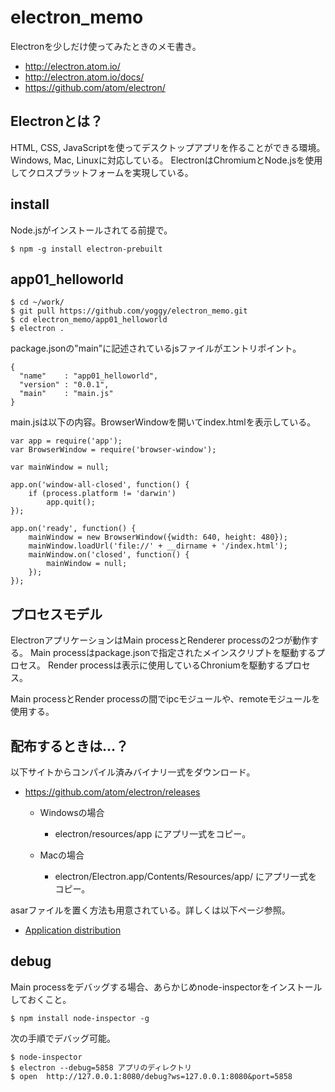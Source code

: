 electron_memo
====
Electronを少しだけ使ってみたときのメモ書き。

  * http://electron.atom.io/
  * http://electron.atom.io/docs/
  * https://github.com/atom/electron/


Electronとは？
----
HTML, CSS, JavaScriptを使ってデスクトップアプリを作ることができる環境。
Windows, Mac, Linuxに対応している。
ElectronはChromiumとNode.jsを使用してクロスプラットフォームを実現している。

install
----
Node.jsがインストールされてる前提で。


    $ npm -g install electron-prebuilt


app01_helloworld
----


    $ cd ~/work/
    $ git pull https://github.com/yoggy/electron_memo.git
    $ cd electron_memo/app01_helloworld
    $ electron .


package.jsonの"main"に記述されているjsファイルがエントリポイント。


    {
      "name"    : "app01_helloworld",
      "version" : "0.0.1",
      "main"    : "main.js"
    }


main.jsは以下の内容。BrowserWindowを開いてindex.htmlを表示している。


    var app = require('app');
    var BrowserWindow = require('browser-window');

    var mainWindow = null;

    app.on('window-all-closed', function() {
        if (process.platform != 'darwin')
            app.quit();
    });

    app.on('ready', function() {
        mainWindow = new BrowserWindow({width: 640, height: 480});
        mainWindow.loadUrl('file://' + __dirname + '/index.html');
        mainWindow.on('closed', function() {
            mainWindow = null;
        });
    });


プロセスモデル
----
ElectronアプリケーションはMain processとRenderer processの2つが動作する。
Main processはpackage.jsonで指定されたメインスクリプトを駆動するプロセス。
Render processは表示に使用しているChroniumを駆動するプロセス。

Main processとRender processの間でipcモジュールや、remoteモジュールを使用する。


配布するときは…？
----
以下サイトからコンパイル済みバイナリ一式をダウンロード。
+ https://github.com/atom/electron/releases

  * Windowsの場合
    * electron/resources/app にアプリ一式をコピー。

  * Macの場合
    * electron/Electron.app/Contents/Resources/app/ にアプリ一式をコピー。

asarファイルを置く方法も用意されている。詳しくは以下ページ参照。
* [Application distribution](http://electron.atom.io/docs/v0.27.0/tutorial/application-distribution/)


debug
----
Main processをデバッグする場合、あらかじめnode-inspectorをインストールしておくこと。

    
    $ npm install node-inspector -g
    

次の手順でデバッグ可能。

    
    $ node-inspector
    $ electron --debug=5858 アプリのディレクトリ
    $ open  http://127.0.0.1:8080/debug?ws=127.0.0.1:8080&port=5858
    
